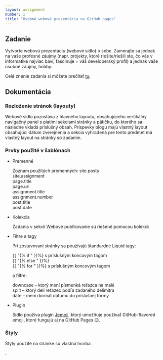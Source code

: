 ```yaml
---
layout: assignment
number: 1
title: "Osobná webová prezentácia na GitHub pages"
---
```

## Zadanie
Vytvorte webovú prezentáciu (webové sídlo) o sebe. Zamerajte sa jednak na vaše profesné záujmy (napr. projekty, ktoré riešite/riešili ste, čo vás v informatike najviac baví, fascinuje = váš developerský profil) a jednak vaše osobné záujmy, hobby.

Celé znenie zadania si môžete prečítať [tu](https://wiki.fiit.stuba.sk/study/bc/info/wp/2018-19/zadanie1/).

## Dokumentácia
### Rozloženie stránok (layouty)
Webové sídlo pozostáva z hlavného layoutu, obsahujúceho vertikálny navigačný panel s piatimi sekciami stránky a pätičku, do ktorého sa následne vkladá príslušný obsah. 
Príspevky blogu majú vlastný layout obsahujúci dátum zverejnenia a sekcia vyhradená pre tento predmet má vlastný layout na stránky so zadaním.

### Prvky použité v šablónach
* Premenné
   
    Zoznam použitých premenných:
    site.posts  
    site.assignment  
    page.title  
    page.url   
    assignment.title  
    assignment.number  
    post.title  
    post.date

* Kolekcia

    Zadania v sekcii Webové publikovanie sú riešené pomocou kolekcií.

* Filtre a tagy

    Pri zostavovaní stránky sa používajú štandardné Liquid tagy:

    {{ "{% if " }}%} s príslušným koncovým tagom  
    {{ "{% else " }}%}  
    {{ "{% for " }}%} s príslušným koncovým tagom

    a filtre:

    downcase – ktorý mení písmenká reťazca na malé  
    split – ktorý delí reťazec podľa zadaného delimitra  
    date – mení dormát dátumu do príslušnej formy

* Plugin

    Sídlo používa plugin [Jemoji](https://github.com/jekyll/jemoji), ktorý umožňuje používať GitHub-flavored emoji, ktoré fungujú aj na GitHub Pages :wink:.


### Štýly

Štýly použité na stránke sú vlastná tvorba.

.